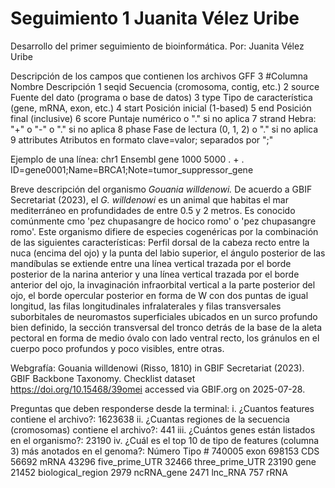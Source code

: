 # Seguimiento 1 Juanita Vélez Uribe
Desarrollo del primer seguimiento de bioinformática. Por: Juanita Vélez Uribe

Descripción de los campos que contienen los archivos GFF 3
    #Columna		Nombre	      Descripción
       1	      seqid	        Secuencia (cromosoma, contig, etc.)
       2	      source	      Fuente del dato (programa o base de datos)
       3	      type	        Tipo de característica (gene, mRNA, exon, etc.)
       4	      start	        Posición inicial (1-based)
       5	      end	          Posición final (inclusive)
       6	      score	        Puntaje numérico o "." si no aplica
       7	      strand	      Hebra: "+" o "-" o "." si no aplica
       8	      phase	        Fase de lectura (0, 1, 2) o "." si no aplica
       9	      attributes	  Atributos en formato clave=valor; separados por ";"

  Ejemplo de una línea:
    chr1	Ensembl	gene	1000	5000	.	+	.	ID=gene0001;Name=BRCA1;Note=tumor_suppressor_gene

Breve descripción del organismo _Gouania willdenowi._
De acuerdo a GBIF Secretariat (2023), el _G. willdenowi_ es un animal que habitas el mar mediterráneo en profundidades de entre 0.5 y 2 metros. Es conocido comúnmente cmo 'pez chupasangre de hocico romo' o 'pez chupasangre romo'. Este organismo difiere de especies cogenéricas por la combinación de las siguientes características: Perfil dorsal de la cabeza recto entre la nuca (encima del ojo) y la punta del labio superior, el ángulo posterior de las mandíbulas se extiende entre una línea vertical trazada por el borde posterior de la narina anterior y una línea vertical trazada por el borde anterior del ojo, la invaginación infraorbital vertical a la parte posterior del ojo, el borde opercular posterior en forma de W con dos puntas de igual longitud, las filas longitudinales infralaterales y filas transversales suborbitales de neuromastos superficiales ubicados en un surco profundo bien definido, la sección transversal del tronco detrás de la base de la aleta pectoral en forma de medio óvalo con lado ventral recto, los gránulos en el cuerpo poco profundos y poco visibles, entre otras. 

Webgrafía: Gouania willdenowi (Risso, 1810) in GBIF Secretariat (2023). GBIF Backbone Taxonomy. Checklist dataset https://doi.org/10.15468/39omei accessed via GBIF.org on 2025-07-28.

Preguntas que deben responderse desde la terminal:
i. ¿Cuantos features contiene el archivo?: 1623638
ii. ¿Cuantas regiones de la secuencia (cromosomas) contiene el archivo?: 441
iii. ¿Cuántos genes están listados en el organismo?: 23190
iv. ¿Cuál es el top 10 de tipo de features (columna 3) más anotados en el genoma?: 
  Número Tipo # 
  740005 exon
 698153 CDS
  56692 mRNA
  43296 five_prime_UTR
  32466 three_prime_UTR
  23190 gene
  21452 biological_region
   2979 ncRNA_gene
   2471 lnc_RNA
    757 rRNA
